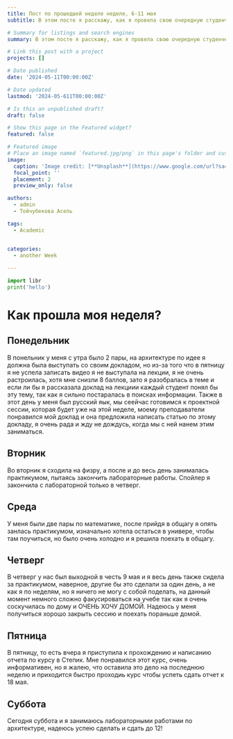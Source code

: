 ```yaml
---
title: Пост по прошедшей неделе неделе, 6-11 мая
subtitle: В этом посте я расскажу, как я провела свою очередную студенческую неделю.

# Summary for listings and search engines
summary: В этом посте я расскажу, как я провела свою очередную студенческую неделю.

# Link this post with a project
projects: []

# Date published
date: '2024-05-11T00:00:00Z'

# Date updated
lastmod: '2024-05-611T00:00:00Z'

# Is this an unpublished draft?
draft: false

# Show this page in the Featured widget?
featured: false

# Featured image
# Place an image named `featured.jpg/png` in this page's folder and customize its options here.
image:
  caption: 'Image credit: [**Unsplash**](https://www.google.com/url?sa=i&url=https%3A%2F%2Fok.ru%2Fvideo%2F30086140376&psig=AOvVaw3zzizq0yXpRrqdDlJLam45&ust=1715524473470000&source=images&cd=vfe&opi=89978449&ved=0CBAQjRxqFwoTCMiJ6fTohYYDFQAAAAAdAAAAABAD)'
  focal_point: ''
  placement: 2
  preview_only: false

authors:
  - admin
  - Тойчубекова Асель

tags:
  - Academic


categories:
  - another Week
  
---
```


```python
import libr
print('hello')
```
# Как прошла моя неделя?

## Понедельник

В понельник у меня с утра было 2 пары, на архитектуре по идее я должна была выступать со своим докладом, но из-за того что в пятницу я не успела записать видео я не выступала на лекции, я не очень растроилась, хотя мне снизли 8 баллов, зато я разобралась в теме и если ли бы я рассказала доклад на лекциии каждый студент понял бы эту тему, так как я сильно постаралась в поисках информации. Также в этот день у меня был русский яык, мы сеейчас готовимся к проектной сессии, которая будет уже на этой неделе, моему преподаватели понравился мой доклад и она предложила написать статью по этому докладу, я очень рада и жду не дождусь, когда мы с ней нанем этим заниматься. 

## Вторник

Во вторник я сходила на физру, а после и до весь день занималась практикумом, пытаясь закончить лабораторные работы. Спойлер я закончила с лабораторной только в четверг.

## Среда 

У меня были две пары по математике, после прийдя в общагу я опять занлась практикумом, изначально хотела остаться в универе, чтобы там поучиться, но было очень холодно и я решила поехать в общагу.

## Четверг 

В четверг у нас был выходной в честь 9 мая и я весь день также сидела за практикумом, наверное, другие бы это сделали за один день, а не как я по неделям, но я ничего не могу с собой поделать, на данный момент немного сложно факусироваться на учебе так как я очень соскучилась по дому и ОЧЕНЬ ХОЧУ ДОМОЙ. Надеюсь у меня получиться хорошо закрыть сессию и поехать пораньше домой.

## Пятница

В пятницу, то есть вчера я приступила к прохождению и написанию отчета по курсу в Степик. Мне понравился этот курс, очень информативен, но я жалею, что оставила это дело на последнюю неделю и приходится быстро проходиь курс чтобы успеть сдать отчет к 18 мая.

## Суббота

Сегодня суббота и я занимаюсь лабораторными работами по архитектуре, надеюсь успею сделать и сдать до 12!

